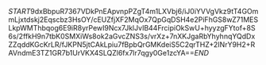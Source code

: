 $START$9dxBbpuR7367VDkPnEApvnpPZgT4m1LXVbj6/iJ0iYVVgVkz9tT4GOmmLjxtdskj2Eqscbz3HsOY/cEUZfjXF2MqOx7QpGqDSH4e2PiFhGS8wZ71MESLkpWMThbqog6E9iR8yrPewI9Ncx7JklJvIB44FrcipiOkSwU+hyyzgFYtof+8S6s/2ffkH9n7tbK0SMXiWs8ok2aGvcZNS3s/vrXz+7nXKJgaRbYhyhnqYQdDxZZqddKGcKrLR/fJKPN5jtCAkLpiu7fBpbQrGMKdeiS5C2qrTHZ+2INrY9H2+RAVndmE3TZ1GR7b1UrVKX4SLQZl6fx7lr7qgy0Ge1zcYA==$END$